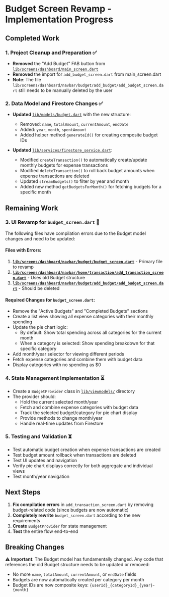 # Budget Screen Revamp - Implementation Progress

## Completed Work

### 1. Project Cleanup and Preparation ✅
- **Removed** the "Add Budget" FAB button from [`lib/screens/dashboard/main_screen.dart`](lib/screens/dashboard/main_screen.dart:304)
- **Removed** the import for `add_budget_screen.dart` from main_screen.dart
- **Note**: The file `lib/screens/dashboard/navbar/budget/add_budget/add_budget_screen.dart` still needs to be manually deleted by the user

### 2. Data Model and Firestore Changes ✅
- **Updated** [`lib/models/budget.dart`](lib/models/budget.dart:3) with the new structure:
  - Removed: `name`, `totalAmount`, `currentAmount`, `endDate`
  - Added: `year`, `month`, `spentAmount`
  - Added helper method `generateId()` for creating composite budget IDs
  
- **Updated** [`lib/services/firestore_service.dart`](lib/services/firestore_service.dart:1):
  - Modified `createTransaction()` to automatically create/update monthly budgets for expense transactions
  - Modified `deleteTransaction()` to roll back budget amounts when expense transactions are deleted
  - Updated `streamBudgets()` to filter by year and month
  - Added new method `getBudgetsForMonth()` for fetching budgets for a specific month

## Remaining Work

### 3. UI Revamp for `budget_screen.dart` 🔄
The following files have compilation errors due to the Budget model changes and need to be updated:

#### Files with Errors:
1. **[`lib/screens/dashboard/navbar/budget/budget_screen.dart`](lib/screens/dashboard/navbar/budget/budget_screen.dart:1)** - Primary file to revamp
2. **[`lib/screens/dashboard/navbar/home/transaction/add_transaction_screen.dart`](lib/screens/dashboard/navbar/home/transaction/add_transaction_screen.dart:1)** - Uses old Budget structure
3. **[`lib/screens/dashboard/navbar/budget/add_budget/add_budget_screen.dart`](lib/screens/dashboard/navbar/budget/add_budget/add_budget_screen.dart:1)** - Should be deleted

#### Required Changes for `budget_screen.dart`:
- Remove the "Active Budgets" and "Completed Budgets" sections
- Create a list view showing all expense categories with their monthly spending
- Update the pie chart logic:
  - By default: Show total spending across all categories for the current month
  - When a category is selected: Show spending breakdown for that specific category
- Add month/year selector for viewing different periods
- Fetch expense categories and combine them with budget data
- Display categories with no spending as $0

### 4. State Management Implementation ⏳
- Create a `BudgetProvider` class in [`lib/viewmodels/`](lib/viewmodels/) directory
- The provider should:
  - Hold the current selected month/year
  - Fetch and combine expense categories with budget data
  - Track the selected budget/category for pie chart display
  - Provide methods to change month/year
  - Handle real-time updates from Firestore

### 5. Testing and Validation ⏳
- Test automatic budget creation when expense transactions are created
- Test budget amount rollback when transactions are deleted
- Test UI updates and navigation
- Verify pie chart displays correctly for both aggregate and individual views
- Test month/year navigation

## Next Steps

1. **Fix compilation errors** in `add_transaction_screen.dart` by removing budget-related code (since budgets are now automatic)
2. **Completely rewrite** `budget_screen.dart` according to the new requirements
3. **Create** `BudgetProvider` for state management
4. **Test** the entire flow end-to-end

## Breaking Changes

⚠️ **Important**: The Budget model has fundamentally changed. Any code that references the old Budget structure needs to be updated or removed:
- No more `name`, `totalAmount`, `currentAmount`, or `endDate` fields
- Budgets are now automatically created per category per month
- Budget IDs are now composite keys: `{userId}_{categoryId}_{year}-{month}`
